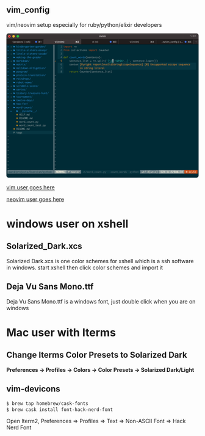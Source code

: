 ## vim_config

vim/neovim setup especially for ruby/python/elixir developers

![](screenshots/homepage.png)

[vim user goes here](vim/README.md)

[neovim user goes here](neovim/README.md)

# windows user on xshell

## Solarized_Dark.xcs

Solarized Dark.xcs is one color schemes for xshell which is a ssh software in windows. start xshell then click color schemes and import it

## Deja Vu Sans Mono.ttf
Deja Vu Sans Mono.ttf is a windows font, just double click when you are on windows

# Mac user with Iterms

## Change Iterms Color Presets to **Solarized Dark**
**Preferences -> Profiles -> Colors -> Color Presets -> Solarized Dark/Light**

## vim-devicons
```
$ brew tap homebrew/cask-fonts
$ brew cask install font-hack-nerd-font
```

Open Iterm2, Preferences => Profiles => Text => Non-ASCII Font => Hack Nerd Font
